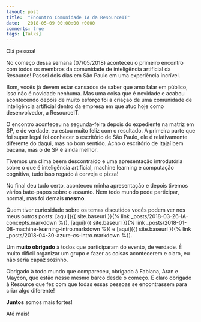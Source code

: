 ```yaml
---
layout: post
title:  "Encontro Comunidade IA da ResourceIT"
date:   2018-05-09 00:00:00 +0000
comments: true
tags: [Talks]
---
```


Olá pessoa!

No começo dessa semana (07/05/2018) aconteceu o primeiro encontro com todos os membros da comunidade de inteligência artificial da Resource! Passei dois dias em São Paulo em uma experiência incrível.
<!--more-->

Bom, vocês já devem estar cansados de saber que amo falar em público, isso não é novidade nenhuma. Mas uma coisa que é novidade e acabou acontecendo depois de muito esforço foi a criaçao de uma comunidade de inteligência artificial dentro da empresa em que atuo hoje como desenvolvedor, a ResourceIT.

O encontro aconteceu na segunda-feira depois do expediente na matriz em SP, e de verdade, eu estou muito feliz com o resultado. A primeira parte que foi super legal foi conhecer o escritório de São Paulo, ele é relativamente diferente do daqui, mas no bom sentido. Acho o escritório de Itajaí bem bacana, mas o de SP é ainda melhor.

Tivemos um clima beem descontraído e uma apresentação introdutória sobre o que é inteligência artificial, machine learning e computação cognitiva, tudo isso regado à cerveja e pizza!

No final deu tudo certo, aconteceu minha apresentação e depois tivemos vários bate-papos sobre o assunto. Nem todo mundo pode participar, normal, mas foi demais **mesmo**.

Quem tiver curiosidade sobre os temas discutidos vocês podem ver nos meus outros posts: [aqui]({{ site.baseurl }}{% link _posts/2018-03-26-IA-concepts.markdown %}), [aqui]({{ site.baseurl }}{% link _posts/2018-01-08-machine-learning-intro.markdown %}) e [aqui]({{ site.baseurl }}{% link _posts/2018-04-30-azure-cs-intro.markdown %}).


Um **muito obrigado** à todos que participaram do evento, de verdade. É muito difícil organizar um grupo e fazer as coisas acontecerem e claro, eu não seria capaz sozinho.

Obrigado à todo mundo que compareceu, obrigado à Fabiana, Aran e Maycon, que estão nesse mesmo barco desde o começo. E claro obrigado à Resource que fez com que todas essas pessoas se encontrassem para criar algo diferente!


**Juntos** somos mais fortes!

Até mais!